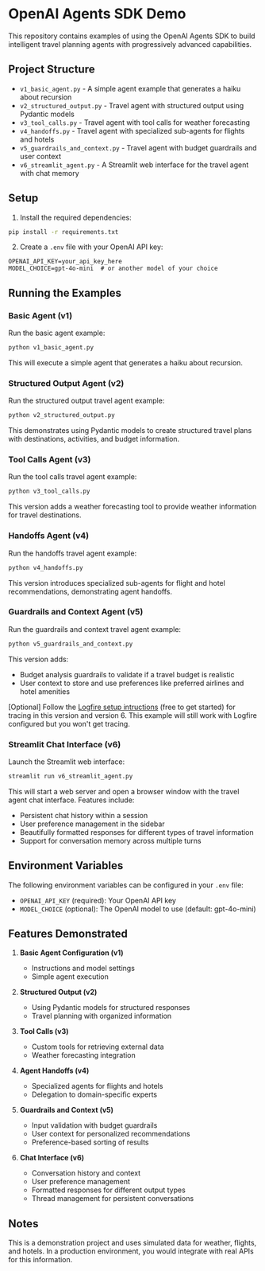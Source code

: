 # OpenAI Agents SDK Demo

This repository contains examples of using the OpenAI Agents SDK to build intelligent travel planning agents with progressively advanced capabilities.

## Project Structure

- `v1_basic_agent.py` - A simple agent example that generates a haiku about recursion
- `v2_structured_output.py` - Travel agent with structured output using Pydantic models
- `v3_tool_calls.py` - Travel agent with tool calls for weather forecasting
- `v4_handoffs.py` - Travel agent with specialized sub-agents for flights and hotels
- `v5_guardrails_and_context.py` - Travel agent with budget guardrails and user context
- `v6_streamlit_agent.py` - A Streamlit web interface for the travel agent with chat memory

## Setup

1. Install the required dependencies:

```bash
pip install -r requirements.txt
```

2. Create a `.env` file with your OpenAI API key:

```
OPENAI_API_KEY=your_api_key_here
MODEL_CHOICE=gpt-4o-mini  # or another model of your choice
```

## Running the Examples

### Basic Agent (v1)

Run the basic agent example:

```bash
python v1_basic_agent.py
```

This will execute a simple agent that generates a haiku about recursion.

### Structured Output Agent (v2)

Run the structured output travel agent example:

```bash
python v2_structured_output.py
```

This demonstrates using Pydantic models to create structured travel plans with destinations, activities, and budget information.

### Tool Calls Agent (v3)

Run the tool calls travel agent example:

```bash
python v3_tool_calls.py
```

This version adds a weather forecasting tool to provide weather information for travel destinations.

### Handoffs Agent (v4)

Run the handoffs travel agent example:

```bash
python v4_handoffs.py
```

This version introduces specialized sub-agents for flight and hotel recommendations, demonstrating agent handoffs.

### Guardrails and Context Agent (v5)

Run the guardrails and context travel agent example:

```bash
python v5_guardrails_and_context.py
```

This version adds:
- Budget analysis guardrails to validate if a travel budget is realistic
- User context to store and use preferences like preferred airlines and hotel amenities

[Optional] Follow the [Logfire setup intructions](https://logfire.pydantic.dev/docs/#logfire) (free to get started) for tracing in this version and version 6. This example will still work with Logfire configured but you won't get tracing.

### Streamlit Chat Interface (v6)

Launch the Streamlit web interface:

```bash
streamlit run v6_streamlit_agent.py
```

This will start a web server and open a browser window with the travel agent chat interface. Features include:

- Persistent chat history within a session
- User preference management in the sidebar
- Beautifully formatted responses for different types of travel information
- Support for conversation memory across multiple turns

## Environment Variables

The following environment variables can be configured in your `.env` file:

- `OPENAI_API_KEY` (required): Your OpenAI API key
- `MODEL_CHOICE` (optional): The OpenAI model to use (default: gpt-4o-mini)

## Features Demonstrated

1. **Basic Agent Configuration (v1)**
   - Instructions and model settings
   - Simple agent execution

2. **Structured Output (v2)**
   - Using Pydantic models for structured responses
   - Travel planning with organized information

3. **Tool Calls (v3)**
   - Custom tools for retrieving external data
   - Weather forecasting integration

4. **Agent Handoffs (v4)**
   - Specialized agents for flights and hotels
   - Delegation to domain-specific experts

5. **Guardrails and Context (v5)**
   - Input validation with budget guardrails
   - User context for personalized recommendations
   - Preference-based sorting of results

6. **Chat Interface (v6)**
   - Conversation history and context
   - User preference management
   - Formatted responses for different output types
   - Thread management for persistent conversations

## Notes

This is a demonstration project and uses simulated data for weather, flights, and hotels. In a production environment, you would integrate with real APIs for this information.
